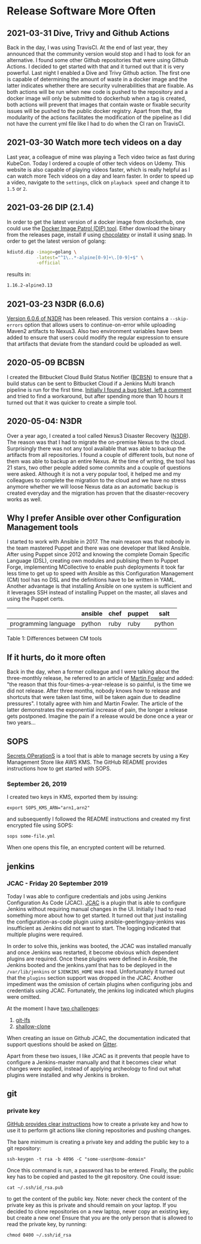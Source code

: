 # Release Software More Often

## 2021-03-31 Dive, Trivy and Github Actions

Back in the day, I was using TravisCI. At the end of last year, they announced that the community version would stop and I had to look for an alternative. I found some other Github repositories that were using Github Actions. I decided to get started with that and it turned out that it is very powerful. Last night I enabled a Dive and Trivy Github action. The first one is capable of determining the amount of waste in a docker image and the latter indicates whether there are security vulnerabilities that are fixable. As both actions will be run when new code is pushed to the repository and a docker image will only be submitted to dockerhub when a tag is created, both actions will prevent that images that contain waste or fixable security issues will be pushed to the public docker registry. Apart from that, the modularity of the actions facilitates the modification of the pipeline as I did not have the current yml file like I had to do when the CI ran on  TravisCI.

## 2021-03-30 Watch more tech videos on a day

Last year, a colleague of mine was playing a Tech video twice as fast during KubeCon. Today
I ordered a couple of other tech videos on Udemy. This website is also capable of playing
videos faster, which is really helpful as I can watch more Tech videos on a day and learn faster.
In order to speed up a video, navigate to the `settings`, click on `playback speed` and change it
to `1.5` or `2`.

## 2021-03-26 DIP (2.1.4)

In order to get the latest version of a docker image from dockerhub, one could use the [Docker Image Patrol (DIP) tool](https://github.com/030/dip). Either download the binary from the releases page, install if using [chocolatey](https://chocolatey.org/packages/dip) or install it using [snap](https://snapcraft.io/kdiutd). In order to get the latest version of golang:

```bash
kdiutd.dip -image=golang \
           -latest="^1\..*-alpine[0-9]+\.[0-9]+$" \
           -official
```

results in:

```bash
1.16.2-alpine3.13
```

## 2021-03-23 N3DR (6.0.6)

[Version 6.0.6 of N3DR](https://github.com/030/n3dr/compare/6.0.5...6.0.6) has been released. This version contains a `--skip-errors` option that allows users to continue-on-error while uploading Maven2 artifacts to Nexus3. Also two environment variables have been added to ensure that users could modify the regular expression to ensure that artifacts that deviate from the standard could be uploaded as well.

## 2020-05-09 BCBSN

I created the Bitbucket Cloud Build Status Notifier ([BCBSN](https://github.com/030/bcbsn)) to ensure that a build status can be sent to Bitbucket Cloud if a Jenkins Multi branch pipeline is run for the first time. [Initially I found a bug ticket, left a comment](https://issues.jenkins-ci.org/browse/JENKINS-40456) and tried to find a workaround, but after spending more than 10 hours it turned out that it was quicker to create a simple tool.

## 2020-05-04: N3DR

Over a year ago, I created a tool called Nexus3 Disaster Recovery ([N3DR](https://n3dr.releasesoftwaremoreoften.com/)). The reason was that I had to migrate the on-premise
Nexus to the cloud. Surprisingly there was not any tool available that was able to backup the artifacts from all repositories. I found a couple of different tools, but none of them was able to backup an entire Nexus. At the time of writing, the tool has 21 stars, two other people added some commits and a couple of questions were asked. Although it is not a very popular tool, it helped me and my colleagues to complete the migration to the cloud and we have no stress anymore whether we will loose Nexus data as an automatic backup is created everyday and the migration has proven that the disaster-recovery works as well.

## Why I prefer Ansible over other Configuration Management tools

I started to work with Ansible in 2017. The main reason was that nobody in the team mastered Puppet and there was one developer that liked Ansible. After using Puppet since 2012 and knowing the complete Domain Specific Language (DSL), creating own modules and publising them to Puppet Forge, implementing MCollective to enable push deployments it took far less time to get up to speed with Ansible as this Configuration Management (CM) tool has no DSL and the definitions have to be written in YAML. Another advantage is that installing Ansible on one system is sufficient and it leverages SSH instead of installing Puppet on the master, all slaves and using the Puppet certs.

|                      | ansible | chef | puppet | salt   |
|----------------------|---------|------|--------|--------|
| programming language | python  | ruby | ruby   | python |

Table 1: Differences between CM tools 

## If it hurts, do it more often

Back in the day, when a former colleague and I were talking about the three-monthly release,
he referred to an article of [Martin Fowler](https://martinfowler.com/bliki/FrequencyReducesDifficulty.html)
and added: "the reason that this four-times-a-year-release is so painful, is the time we did not release.
After three months, nobody knows how to release and shortcuts that were taken last time, will be taken again
due to deadline pressures". I totally agree with him and Martin Fowler. The article of the latter demonstrates
the exponential increase of pain, the longer a release gets postponed. Imagine the pain if a release would be
done once a year or two years...

## SOPS

[Secrets OPerationS](https://github.com/mozilla/sops) is a tool that is able
to manage secrets by using a Key Management Store like AWS KMS. The GitHub
README provides instructions how to get started with SOPS.

### September 26, 2019

I created two keys in KMS, exported them by issuing:

```
export SOPS_KMS_ARN="arn1,arn2"
```

and subsequently I followed the README instructions and created my first
encrypted file using SOPS:

```
sops some-file.yml
```

When one opens this file, an encrypted content will be returned.

## jenkins

### JCAC - Friday 20 September 2019

Today I was able to configure credentials and jobs using Jenkins Configuration As Code (JCAC).
[JCAC](https://github.com/jenkinsci/configuration-as-code-plugin) is a plugin that is able to
configure Jenkins without requiring manual changes in the UI. Initially I had to read something
more about how to get started. It turned out that just installing the configuration-as-code
plugin using ansible-geerlingguy-jenkins was insufficient as Jenkins did not want to start.
The logging indicated that multiple plugins were required.

In order to solve this, jenkins was booted, the JCAC was installed manually and once Jenkins
was restarted, it become obvious which dependent plugins are required. Once these plugins were
defined in Ansible, the Jenkins booted and the jenkins.yaml that has to be deployed in the
`/var/lib/jenkins` or `$JENKINS_HOME` was read. Unfortunately it turned out that the `plugins`
section support was dropped in the JCAC. Another impediment was the omission of certain plugins
when configuring jobs and credentials using JCAC. Fortunately, the jenkins log indicated which
plugins were omitted.

At the moment I have
[two challenges](https://gitter.im/jenkinsci/configuration-as-code-plugin?at=5d87457c5ab9361694381b5d):

1. [git-lfs](https://devops.stackexchange.com/q/9225/210)
1. [shallow-clone](https://devops.stackexchange.com/q/9229/210)

When creating an issue on Github JCAC, the documentation indicated that support questions should be
asked on [Gitter](https://gitter.im/jenkinsci/configuration-as-code-plugin).

Apart from these two issues, I like JCAC as it prevents that people have to configure a
Jenkins-master manually and that it becomes clear what changes were applied, instead of applying
archeology to find out what plugins were installed and why Jenkins is broken.

## git

### private key

[GitHub provides clear instructions](https://help.github.com/en/github/authenticating-to-github/generating-a-new-ssh-key-and-adding-it-to-the-ssh-agent)
how to create a private key and how to use it to perform git actions like
cloning repositories and pushing changes.

The bare minimum is creating a private key and adding the public key to a git
repository:

```
ssh-keygen -t rsa -b 4096 -C "some-user@some-domain"
```

Once this command is run, a password has to be entered. Finally, the public
key has to be copied and pasted to the git repository. One could issue:

```
cat ~/.ssh/id_rsa.pub
```

to get the content of the public key. Note: never check the content of the
private key as this is private and should remain on your laptop. If you
decided to clone repositories on a new laptop, never copy an existing
key, but create a new one! Ensure that you are the only person that is
allowed to read the private key, by running:

```
chmod 0400 ~/.ssh/id_rsa
```
